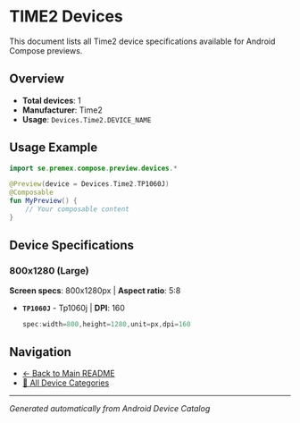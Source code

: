 # TIME2 Devices

This document lists all Time2 device specifications available for Android Compose previews.

## Overview

- **Total devices**: 1
- **Manufacturer**: Time2
- **Usage**: `Devices.Time2.DEVICE_NAME`

## Usage Example

```kotlin
import se.premex.compose.preview.devices.*

@Preview(device = Devices.Time2.TP1060J)
@Composable
fun MyPreview() {
    // Your composable content
}
```

## Device Specifications

### 800x1280 (Large)

**Screen specs**: 800x1280px | **Aspect ratio**: 5:8

- **`TP1060J`** - Tp1060j | **DPI**: 160
  ```kotlin
  spec:width=800,height=1280,unit=px,dpi=160
  ```

## Navigation

- [← Back to Main README](../../README.md)
- [📱 All Device Categories](../README.md)

---
*Generated automatically from Android Device Catalog*
